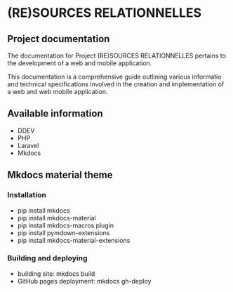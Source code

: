 # (RE)SOURCES RELATIONNELLES

## **Project documentation**

The documentation for Project (RE)SOURCES RELATIONNELLES pertains to the development of a web and mobile application.

This documentation is a comprehensive guide outlining various informatio and technical specifications involved in the creation and implementation of a web and web mobile application.

## **Available information**

- DDEV
- PHP
- Laravel
- Mkdocs

## **Mkdocs material theme**

### **Installation**
- pip install mkdocs
- pip install mkdocs-material
- pip install mkdocs-macros plugin
- pip install pymdown-extensions
- pip install mkdocs-material-extensions

### **Building and deploying**
- building site: mkdocs build
- GitHub pages deployment: mkdocs gh-deploy